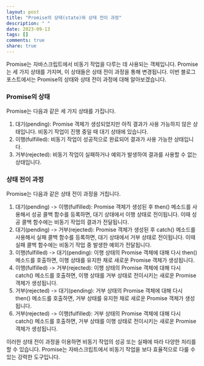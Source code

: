 ```yaml
---
layout: post
title: "Promise의 상태(state)와 상태 전이 과정"
description: " "
date: 2023-09-13
tags: []
comments: true
share: true
---
```


Promise는 자바스크립트에서 비동기 작업을 다루는 데 사용되는 객체입니다. Promise는 세 가지 상태를 가지며, 이 상태들은 상태 전이 과정을 통해 변경됩니다. 이번 블로그 포스트에서는 Promise의 상태와 상태 전이 과정에 대해 알아보겠습니다.

### Promise의 상태

Promise는 다음과 같은 세 가지 상태를 가집니다.

1. 대기(pending): Promise 객체가 생성되었지만 아직 결과가 사용 가능하지 않은 상태입니다. 비동기 작업이 진행 중일 때 대기 상태에 있습니다.
2. 이행(fulfilled): 비동기 작업이 성공적으로 완료되어 결과가 사용 가능한 상태입니다.
3. 거부(rejected): 비동기 작업이 실패하거나 예외가 발생하여 결과를 사용할 수 없는 상태입니다.

### 상태 전이 과정

Promise는 다음과 같은 상태 전이 과정을 거칩니다.

1. 대기(pending) -> 이행(fulfilled): Promise 객체가 생성된 후 then() 메소드를 사용해서 성공 콜백 함수를 등록하면, 대기 상태에서 이행 상태로 전이됩니다. 이때 성공 콜백 함수에는 비동기 작업의 결과가 전달됩니다.
2. 대기(pending) -> 거부(rejected): Promise 객체가 생성된 후 catch() 메소드를 사용해서 실패 콜백 함수를 등록하면, 대기 상태에서 거부 상태로 전이됩니다. 이때 실패 콜백 함수에는 비동기 작업 중 발생한 예외가 전달됩니다.
3. 이행(fulfilled) -> 대기(pending): 이행 상태의 Promise 객체에 대해 다시 then() 메소드를 호출하면, 이행 상태를 유지한 채로 새로운 Promise 객체가 생성됩니다.
4. 이행(fulfilled) -> 거부(rejected): 이행 상태의 Promise 객체에 대해 다시 catch() 메소드를 호출하면, 이행 상태를 거부 상태로 전이시키는 새로운 Promise 객체가 생성됩니다.
5. 거부(rejected) -> 대기(pending): 거부 상태의 Promise 객체에 대해 다시 then() 메소드를 호출하면, 거부 상태를 유지한 채로 새로운 Promise 객체가 생성됩니다.
6. 거부(rejected) -> 이행(fulfilled): 거부 상태의 Promise 객체에 대해 다시 catch() 메소드를 호출하면, 거부 상태를 이행 상태로 전이시키는 새로운 Promise 객체가 생성됩니다.

이러한 상태 전이 과정을 이용하면 비동기 작업의 성공 또는 실패에 따라 다양한 처리를 할 수 있습니다. Promise는 자바스크립트에서 비동기 작업을 보다 효율적으로 다룰 수 있는 강력한 도구입니다.